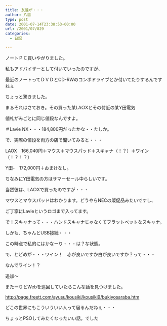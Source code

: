 ```yaml
---
title: 友達が・・・
author: 八雲
type: post
date: 2001-07-14T23:38:53+00:00
url: /2001/07/829
categories:
  - 日記

---
```

ノートＰＣ買いやがりました。
  
私もアドバイザーとして付いていったのですが、
  
最近のノートってＤＶＤとCD-RWのコンボドライブとか付いてたりするんですねぇ
  
ちょっと驚きました。
  
まぁそれはさておき。その買った某LA○Xとその付近の某Y田電気
  
値札がみごとに同じ値段なんですよ。
  
＃Lavie NX・・・184,800円だったかな・・たしか。
  
で、実際の値段を両方の店で聞いてみると・・・
  
LAOX　166,040円＋マウス＋マウスパッド＋スキャナ（！？）＋ワイン（！？！？）
  
Y田-　172,000円＋おまけなし。
  
ちなみにY田電気の方はサマーセール中らしいです。
  
当然彼は、LA○Xで買ったのですが・・・
  
マウスとマウスパッドはわかります。どうやらNECの販促品みたいですし、
  
ご丁寧にLavieというロゴまで入ってます。
  
で！スキャナって・・・ハンドスキャナじゃなくてフラットベットなスキャナ。
  
しかも、ちゃんとUSB接続・・・
  
この時点で私的にはかなーり・・・は？な状態。
  
で、とどめが・・・ワイン！　赤が良いですか白が良いですか？って・・・
  
なんでワイン！？

追加～
  
またーりとWebを巡回していたらこんな話を見つけました。
  
http://page.freett.com/ayusu/kousiki/kousiki9/bukiyosaraba.htm
  
どこの世界にもこういういい人って居るんだねぇ・・・
  
ちょっとPSOしてみたくなったいい話。でした